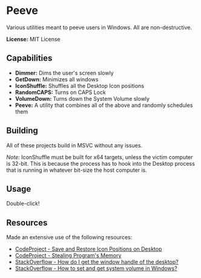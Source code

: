 # Peeve

Various utilities meant to peeve users in Windows. All are non-destructive.


**License:** MIT License

## Capabilities

 - **Dimmer:** Dims the user's screen slowly
 - **GetDown:** Minimizes all windows
 - **IconShuffle:** Shuffles all the Desktop Icon positions
 - **RandomCAPS:** Turns on CAPS Lock
 - **VolumeDown:** Turns down the System Volume slowly
 - **Peeve:** A utility that combines all of the above and randomly schedules them


## Building

All of these projects build in MSVC without any issues.

_Note:_ IconShuffle must be built for x64 targets, unless the victim computer is 32-bit. This is because the process has to hook into the Desktop process that 
is running in whatever bit-size the host computer is.


## Usage

Double-click!


## Resources

Made an extensive use of the following resources:

 - [CodeProject - Save and Restore Icon Positions on Desktop](https://www.codeproject.com/Articles/639486/Save-and-Restore-Icon-Positions-on-Desktop)
 - [CodeProject - Stealing Program's Memory](https://www.codeproject.com/Articles/5570/Stealing-Program-s-Memory)
 - [StackOverflow - How do I get the window handle of the desktop?](https://stackoverflow.com/a/5691808/10280970)
 - [StackOverflow - How to set and get system volume in Windows?](https://stackoverflow.com/questions/50722026/how-to-get-and-set-system-volume-in-windows)
